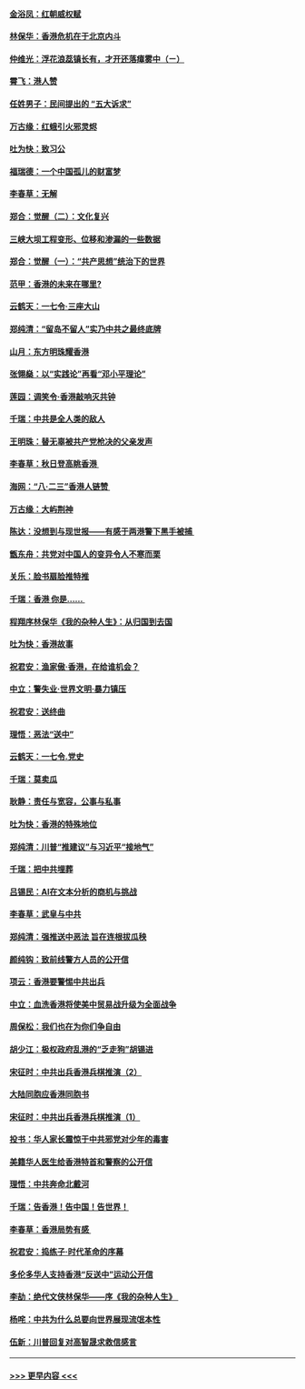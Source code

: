 #### [金浴凤：红朝威权赋](../pages/nsc993/n11485191.md?t=08290822) 
#### [林保华：香港危机在于北京内斗](../pages/nsc993/n11484593.md?t=08290822) 
#### [仲维光：浮花浪蕊镇长有，才开还落瘴雾中（ㄧ）](../pages/nsc993/n11483259.md?t=08290822) 
#### [霄飞：港人赞](../pages/nsc993/n11482957.md?t=08290822) 
#### [任姓男子：民间提出的 “五大诉求”](../pages/nsc993/n11482897.md?t=08290822) 
#### [万古缘：红蛾引火邪灵烬](../pages/nsc993/n11482886.md?t=08290822) 
#### [吐为快：致习公](../pages/nsc993/n11482867.md?t=08290822) 
#### [福瑞德：一个中国孤儿的财富梦](../pages/nsc993/n11482817.md?t=08290822) 
#### [李春草：无解](../pages/nsc993/n11482791.md?t=08290822) 
#### [郑合：觉醒（二）：文化复兴](../pages/nsc993/n11478025.md?t=08290822) 
#### [三峡大坝工程变形、位移和渗漏的一些数据](../pages/nsc993/n11478232.md?t=08290822) 
#### [郑合：觉醒（一）：“共产思想”统治下的世界](../pages/nsc993/n11477663.md?t=08290822) 
#### [范甲：香港的未来在哪里?](../pages/nsc993/n11477249.md?t=08290822) 
#### [云鹤天：一七令·三座大山](../pages/nsc993/n11477192.md?t=08290822) 
#### [郑纯清：“留岛不留人”实乃中共之最终底牌](../pages/nsc993/n11476160.md?t=08290822) 
#### [山月：东方明珠耀香港](../pages/nsc993/n11476077.md?t=08290822) 
#### [张翎燊：以“实践论”再看“邓小平理论”](../pages/nsc993/n11475733.md?t=08290822) 
#### [莲园：调笑令‧香港敲响灭共钟](../pages/nsc993/n11475723.md?t=08290822) 
#### [千瑞：中共是全人类的敌人](../pages/nsc993/n11475329.md?t=08290822) 
#### [王明珠：替无辜被共产党枪决的父亲发声](../pages/nsc993/n11474570.md?t=08290822) 
#### [李春草：秋日登高眺香港 ](../pages/nsc993/n11474491.md?t=08290822) 
#### [海网：“八·二三”香港人链赞 ](../pages/nsc993/n11474538.md?t=08290822) 
#### [万古缘：大屿荆神](../pages/nsc993/n11474401.md?t=08290822) 
#### [陈达：没想到与现世报——有感于两港警下黑手被捕 ](../pages/nsc993/n11472557.md?t=08290822) 
#### [甑东舟：共党对中国人的变异令人不寒而栗](../pages/nsc993/n11472496.md?t=08290822) 
#### [关乐：脸书扇脸推特推](../pages/nsc993/n11472488.md?t=08290822) 
#### [千瑞：香港  你是…… ](../pages/nsc993/n11472459.md?t=08290822) 
#### [程翔序林保华《我的杂种人生》：从归国到去国](../pages/nsc993/n11472369.md?t=08290822) 
#### [吐为快：香港故事](../pages/nsc993/n11471931.md?t=08290822) 
#### [祝君安：渔家傲‧香港，在给谁机会？](../pages/nsc993/n11469718.md?t=08290822) 
#### [中立：警失业‧世界文明‧暴力镇压](../pages/nsc993/n11467566.md?t=08290822) 
#### [祝君安：送终曲](../pages/nsc993/n11467546.md?t=08290822) 
#### [理悟：恶法“送中”](../pages/nsc993/n11467290.md?t=08290822) 
#### [云鹤天：一七令.党史](../pages/nsc993/n11464122.md?t=08290822) 
#### [千瑞：莫卖瓜](../pages/nsc993/n11463014.md?t=08290822) 
#### [耿静：责任与宽容，公事与私事](../pages/nsc993/n11462810.md?t=08290822) 
#### [吐为快：香港的特殊地位](../pages/nsc993/n11462562.md?t=08290822) 
#### [郑纯清：川普“推建议”与习近平“接地气”](../pages/nsc993/n11461683.md?t=08290822) 
#### [千瑞：把中共埋葬](../pages/nsc993/n11461658.md?t=08290822) 
#### [吕锡民：AI在文本分析的商机与挑战](../pages/nsc993/n11460607.md?t=08290822) 
#### [李春草：武皇与中共](../pages/nsc993/n11460589.md?t=08290822) 
#### [郑纯清：强推送中恶法 旨在连根拔瓜秧](../pages/nsc993/n11460526.md?t=08290822) 
#### [颜纯钩：致前线警方人员的公开信](../pages/nsc993/n11459564.md?t=08290822) 
#### [项云：香港要警惕中共出兵](../pages/nsc993/n11459530.md?t=08290822) 
#### [中立：血洗香港将使美中贸易战升级为全面战争](../pages/nsc993/n11459717.md?t=08290822) 
#### [周保松：我们也在为你们争自由](../pages/nsc993/n11459087.md?t=08290822) 
#### [胡少江：极权政府乱港的“乏走狗”胡锡进](../pages/nsc993/n11459051.md?t=08290822) 
#### [宋征时：中共出兵香港兵棋推演（2）](../pages/nsc993/n11458306.md?t=08290822) 
#### [大陆同胞应香港同胞书](../pages/nsc993/n11457241.md?t=08290822) 
#### [宋征时：中共出兵香港兵棋推演（1）](../pages/nsc993/n11455979.md?t=08290822) 
#### [投书：华人家长震惊于中共邪党对少年的毒害](../pages/nsc993/n11454664.md?t=08290822) 
#### [美籍华人医生给香港特首和警察的公开信](../pages/nsc993/n11454599.md?t=08290822) 
#### [理悟：中共奔命北戴河](../pages/nsc993/n11454254.md?t=08290822) 
#### [千瑞：告香港！告中国！告世界！](../pages/nsc993/n11452639.md?t=08290822) 
#### [李春草：香港局势有感 ](../pages/nsc993/n11452364.md?t=08290822) 
#### [祝君安：捣练子‧时代革命的序幕](../pages/nsc993/n11452353.md?t=08290822) 
#### [多伦多华人支持香港“反送中”运动公开信](../pages/nsc993/n11452323.md?t=08290822) 
#### [李劼：绝代文侠林保华——序《我的杂种人生》 ](../pages/nsc993/n11452282.md?t=08290822) 
#### [杨咤：中共为什么总要向世界展现流氓本性](../pages/nsc993/n11448899.md?t=08290822) 
#### [伍新：川普回复对高智晟求救信感言](../pages/nsc993/n11448808.md?t=08290822) 

----
#### [ >>> 更早内容 <<< ](../indexes/nsc993-earlier.md)
